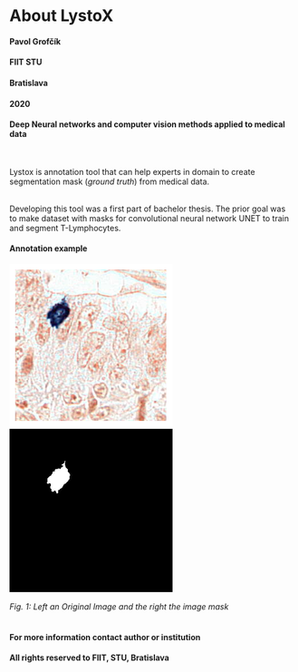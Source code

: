 # About LystoX


#### Pavol Grofčík
#### FIIT STU
#### Bratislava
#### 2020
#### Deep Neural networks and computer vision methods applied to medical data 
&nbsp;
&nbsp;
&nbsp;
  
  
Lystox is annotation tool that can help experts in domain to create 
segmentation mask (*ground truth*) from medical data.  
  &nbsp;
  
Developing this tool was a first part of bachelor thesis.
The prior goal was to make dataset with masks for convolutional
neural network UNET to train and segment T-Lymphocytes.
&nbsp;
&nbsp;
#### Annotation example
![img](https://github.com/PavolGrofcik/LystoX/blob/master/figures/train_img_19351.png) 
![img](https://github.com/PavolGrofcik/LystoX/blob/master/figures/train_img_19351_mask.png)  
    
    
        
*Fig. 1: Left an Original Image and the right the image mask*    
 &nbsp;
 &nbsp;
 &nbsp;
 &nbsp;
      
#### For more information contact author or institution  
  
#### All rights reserved to FIIT, STU, Bratislava  

